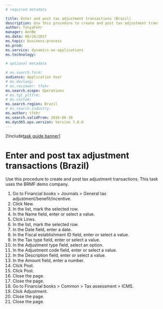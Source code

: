 ```yaml
--- 
# required metadata 
 
title: Enter and post tax adjustment transactions (Brazil)
description: Use this procedure to create and post tax adjustment transactions. 
author: TonyaFehr 
manager: AnnBe 
ms.date: 06/26/2017
ms.topic: business-process 
ms.prod:  
ms.service: dynamics-ax-applications 
ms.technology:  
 
# optional metadata 
 
# ms.search.form:   
audience: Application User 
# ms.devlang:  
# ms.reviewer: tfehr 
ms.search.scope: Operations 
# ms.tgt_pltfrm:  
# ms.custom:  
ms.search.region: Brazil
# ms.search.industry: 
ms.author: tfehr 
ms.search.validFrom: 2016-06-30 
ms.dyn365.ops.version: Version 7.0.0 
---
```


[!include[task guide banner](../../includes/task-guide-banner.md)]

# Enter and post tax adjustment transactions (Brazil)

Use this procedure to create and post tax adjustment transactions. This task uses the BRMF demo company.

1. Go to Financial books > Journals > General tax adjustment/benefit/incentive.
2. Click New.
3. In the list, mark the selected row.
4. In the Name field, enter or select a value.
5. Click Lines.
6. In the list, mark the selected row.
7. In the Date field, enter a date.
8. In the Fiscal establishment ID field, enter or select a value.
9. In the Tax type field, enter or select a value.
10. In the Adjustment type field, select an option.
11. In the Adjustment code field, enter or select a value.
12. In the Description field, enter or select a value.
13. In the Amount field, enter a number.
14. Click Post.
15. Click Post.
16. Close the page.
17. Close the page.
18. Go to Financial books > Common > Tax assessment > ICMS.
19. Click Adjustment.
20. Close the page.
21. Close the page.

